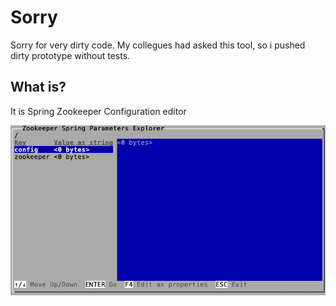 # Sorry
Sorry for very dirty code. My collegues had asked this tool, so i pushed dirty prototype without tests.

## What is?
It is Spring Zookeeper Configuration editor

![Screen shot](https://github.com/pavelPerepech/Spring-Zookeeper-Configuration-Explorer/blob/main/zsc.gif?raw=true)
